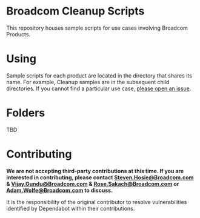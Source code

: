 # Broadcom Cleanup Scripts
This repository houses sample scripts for use cases involving Broadcom Products.

# Using
Sample scripts for each product are located in the directory that shares its name. For example, Cleanup samples are in the subsequent child directories. If you cannot find a particular use case, [please open an issue](https://github.com/BroadcomMFD/broadcom-product-scripts/issues/new).

# Folders
TBD
 
# Contributing
**We are not accepting third-party contributions at this time. If you are interested in contributing, please contact Steven.Hosie@Broadcom.com & Vijay.Gundu@Broadcom.com & Rose.Sakach@Broadcom.com or Adam.Wolfe@Broadcom.com to discuss.**

It is the responsibility of the original contributor to resolve vulnerabilities identified by Dependabot within their contributions.
